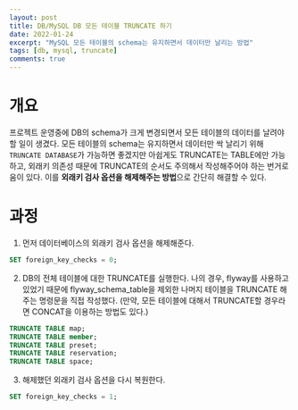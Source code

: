 ```yaml
---
layout: post
title: DB/MySQL DB 모든 테이블 TRUNCATE 하기
date: 2022-01-24
excerpt: "MySQL 모든 테이블의 schema는 유지하면서 데이터만 날리는 방법"
tags: [db, mysql, truncate]
comments: true
---
```


# 개요
프로젝트 운영중에 DB의 schema가 크게 변경되면서 모든 테이블의 데이터를 날려야 할 일이 생겼다.
모든 테이블의 schema는 유지하면서 데이터만 싹 날리기 위해 `TRUNCATE DATABASE`가 가능하면 좋겠지만 
아쉽게도 TRUNCATE는 TABLE에만 가능하고, 외래키 의존성 때문에 TRUNCATE의 순서도 주의해서 작성해주어야 하는 번거로움이 있다.
이를 **외래키 검사 옵션을 해제해주는 방법**으로 간단히 해결할 수 있다.

# 과정
1. 먼저 데이터베이스의 외래키 검사 옵션을 해제해준다.
```sql
SET foreign_key_checks = 0;
````

2. DB의 전체 테이블에 대한 TRUNCATE를 실행한다.
나의 경우, flyway를 사용하고 있었기 때문에 flyway_schema_table을 제외한 나머지 테이블을 TRUNCATE 해주는 명령문을 직접 작성했다.
(만약, 모든 테이블에 대해서 TRUNCATE할 경우라면 CONCAT을 이용하는 방법도 있다.)
```sql
TRUNCATE TABLE map;
TRUNCATE TABLE member;
TRUNCATE TABLE preset;
TRUNCATE TABLE reservation;
TRUNCATE TABLE space;
````

3. 해제했던 외래키 검사 옵션을 다시 복원한다.
```sql
SET foreign_key_checks = 1;
````
